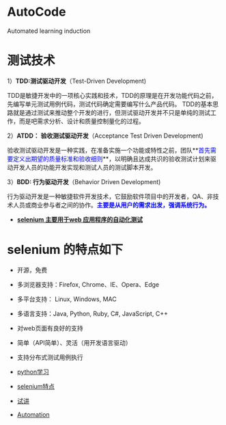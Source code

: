 
# AutoCode
Automated learning induction

<h1>测试技术 </h1>

  1）**TDD:测试驱动开发**（Test-Driven Development)

  TDD是敏捷开发中的一项核心实践和技术，TDD的原理是在开发功能代码之前，先编写单元测试用例代码，测试代码确定需要编写什么产品代码。
  TDD的基本思路就是通过测试来推动整个开发的进行，但测试驱动开发并不只是单纯的测试工作，而是吧需求分析、设计和质量控制量化的过程。

  2）**ATDD： 验收测试驱动开发**（Acceptance Test Driven Development)

  验收测试驱动开发是一种实践，在准备实施一个功能或特性之前，团队**<font color=blue>首先需要定义出期望的质量标准和验收细则</font>**，以明确且达成共识的验收测试计划来驱动开发人员的功能开发实现和测试人员的测试脚本开发。

  3）**BDD: 行为驱动开发**（Behavior Driven Development)

  行为驱动开发是一种敏捷软件开发技术，它鼓励软件项目中的开发者，QA、非技术人员或商业参与者之间的协作。**<font color=blue>主要是从用户的需求出发，强调系统行为。</font>**

* **[selenium 主要用于web 应用程序的自动化测试]()**

# selenium 的特点如下 #
- 开源，免费
- 多浏览器支持：Firefox, Chrome、IE、Opera、Edge
- 多平台支持： Linux, Windows, MAC
- 多语言支持：Java, Python, Ruby, C#, JavaScript, C++
- 对web页面有良好的支持
- 简单（API简单）、灵活（用开发语言驱动）
- 支持分布式测试用例执行


- [python学习](document/为什么要学python.md  "python")
- [selenium特点](document/selenium特点.md  "selenium特点")
- [试讲](document/试讲.pptx  "试讲")
- [Automation](document/自动化测试基础.md  "Auto") 

